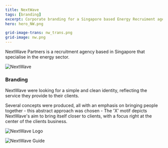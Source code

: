 ```yaml
---
title: NextWave
tags: [branding]
excerpt: Corporate branding for a Singapore based Energy Recruiment agency.
hero: hero_NW.png

grid-image-trans: nw_trans.png
grid-image: nw.png
---
```


NextWave Partners is a recruitment agency based in Singapore that specialise in the energy sector.

![NextWave](portfolio_img/nextwave/nw_logo.png)

### Branding

NextWave were looking for a simple and clean identity, reflecting the service they provide to their clients. 

Several concepts were produced, all with an emphasis on bringing people together - this abstract approach was chosen - The 'X' motif depicts NextWave's aim to bring itself closer to clients, with a focus right at the center of the clients business.

![NextWave Logo](portfolio_img/nextwave/nw_01.png)

![NextWave Guide](portfolio_img/nextwave/nw_02.png)